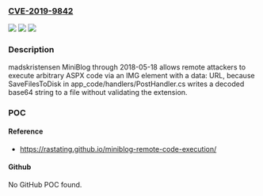 ### [CVE-2019-9842](https://cve.mitre.org/cgi-bin/cvename.cgi?name=CVE-2019-9842)
![](https://img.shields.io/static/v1?label=Product&message=n%2Fa&color=blue)
![](https://img.shields.io/static/v1?label=Version&message=n%2Fa&color=blue)
![](https://img.shields.io/static/v1?label=Vulnerability&message=n%2Fa&color=brighgreen)

### Description

madskristensen MiniBlog through 2018-05-18 allows remote attackers to execute arbitrary ASPX code via an IMG element with a data: URL, because SaveFilesToDisk in app_code/handlers/PostHandler.cs writes a decoded base64 string to a file without validating the extension.

### POC

#### Reference
- https://rastating.github.io/miniblog-remote-code-execution/

#### Github
No GitHub POC found.

